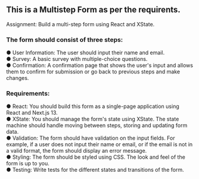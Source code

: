 ## This is a Multistep Form as per the requirents.


Assignment: Build a multi-step form using React and XState.<br> 

### The form should consist of three steps:<br>
● User Information: The user should input their name and email.<br>
● Survey: A basic survey with multiple-choice questions.<br>
● Confirmation: A confirmation page that shows the user's input and allows them to confirm
for submission or go back to previous steps and make changes.<br>

### Requirements:
● React: You should build this form as a single-page application using React and Next.js 13.<br>
● XState: You should manage the form's state using XState. The state machine should
handle moving between steps, storing and updating form data.<br>
● Validation: The form should have validation on the input fields. For example, if a user does
not input their name or email, or if the email is not in a valid format, the form should display
an error message.<br>
● Styling: The form should be styled using CSS. The look and feel of the form is up to you.<br>
● Testing: Write tests for the different states and transitions of the form.
